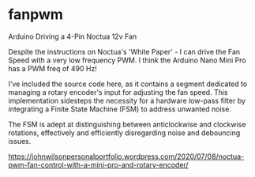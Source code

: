 # fanpwm
Arduino Driving a 4-Pin Noctua 12v Fan

Despite the instructions on Noctua's 'White Paper' - I can drive the Fan Speed with a very low frequency PWM. I think the Arduino Nano Mini Pro has a PWM freq of 490 Hz!

I've included the source code here, as it contains a segment dedicated to managing a rotary encoder's input for adjusting the fan speed. This implementation sidesteps the necessity for a hardware low-pass filter by integrating a Finite State Machine (FSM) to address unwanted noise.

The FSM is adept at distinguishing between anticlockwise and clockwise rotations, effectively and efficiently disregarding noise and debouncing issues.

https://johnwilsonpersonalportfolio.wordpress.com/2020/07/08/noctua-pwm-fan-control-with-a-mini-pro-and-rotary-encoder/
